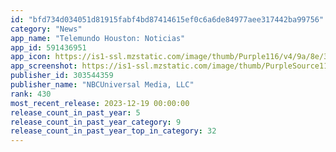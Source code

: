 ```yaml
---
id: "bfd734d034051d81915fabf4bd87414615ef0c6a6de84977aee317442ba99756"
category: "News"
app_name: "Telemundo Houston: Noticias"
app_id: 591436951
app_icon: https://is1-ssl.mzstatic.com/image/thumb/Purple116/v4/9a/8e/3f/9a8e3ffa-75c7-a62e-4f90-d7a62b8ab237/AppIcon-tlmd-hou-0-1x_U007emarketing-0-7-0-sRGB-85-220.png/1024x1024bb.png
app_screenshot: https://is1-ssl.mzstatic.com/image/thumb/PurpleSource115/v4/11/c4/23/11c42389-314a-0a7f-a302-f3f3e426c9ba/49c6f22c-7ee4-42cd-ba33-a7e71dd3df7a_01_-_News.jpg/1242x2688bb.png
publisher_id: 303544359
publisher_name: "NBCUniversal Media, LLC"
rank: 430
most_recent_release: 2023-12-19 00:00:00
release_count_in_past_year: 5
release_count_in_past_year_category: 9
release_count_in_past_year_top_in_category: 32
---
```

